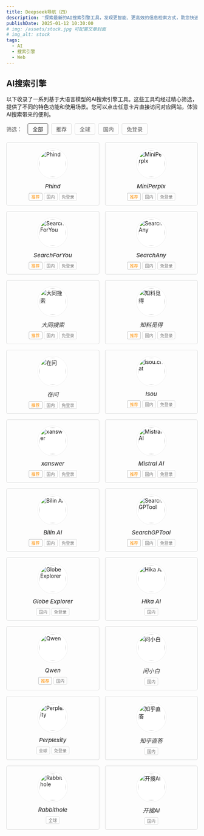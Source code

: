 ```yaml
---
title: Deepseek导航（四）
description: '探索最新的AI搜索引擎工具，发现更智能、更高效的信息检索方式，助您快速获取精准答案。'
publishDate: 2025-01-12 10:30:00
# img: /assets/stock.jpg 可配置文章封面
# img_alt: stock
tags:
  - AI
  - 搜索引擎
  - Web
---
```

## AI搜索引擎

以下收录了一系列基于大语言模型的AI搜索引擎工具。这些工具均经过精心筛选，提供了不同的特色功能和使用场景。您可以点击任意卡片直接访问对应网站，体验AI搜索带来的便利。

<div class="filter-container">
  <div class="filter-title">筛选：</div>
  <button class="filter-btn active" data-filter="all">全部</button>
  <button class="filter-btn" data-filter="recommend">推荐</button>
  <button class="filter-btn" data-filter="global">全球</button>
  <button class="filter-btn" data-filter="china">国内</button>
  <button class="filter-btn" data-filter="nologin">免登录</button>
</div>

<div class="ai-tools-container">

<div class="ai-card" data-tags="recommend china nologin">
  <a href="https://www.phind.com/" target="_blank" class="card-link">
    <div class="card-image">
      <img src="https://t3.gstatic.cn/faviconV2?client=SOCIAL&type=FAVICON&fallback_opts=TYPE,SIZE,URL&size=128&url=https://www.phind.com/" alt="Phind">
    </div>
    <div class="card-content">
      <h5>Phind</h5>
      <div class="tags">
        <span class="tag recommend">推荐</span>
        <span class="tag">国内</span>
        <span class="tag">免登录</span>
      </div>
    </div>
  </a>
</div>

<div class="ai-card" data-tags="recommend china nologin">
  <a href="https://mplx.run/" target="_blank" class="card-link">
    <div class="card-image">
      <img src="https://t3.gstatic.cn/faviconV2?client=SOCIAL&type=FAVICON&fallback_opts=TYPE,SIZE,URL&size=128&url=https://mplx.run/" alt="MiniPerplx">
    </div>
    <div class="card-content">
      <h5>MiniPerplx</h5>
      <div class="tags">
        <span class="tag recommend">推荐</span>
        <span class="tag">国内</span>
        <span class="tag">免登录</span>
      </div>
    </div>
  </a>
</div>

<div class="ai-card" data-tags="recommend china nologin">
  <a href="https://q.embbot.com/" target="_blank" class="card-link">
    <div class="card-image">
      <img src="https://t3.gstatic.cn/faviconV2?client=SOCIAL&type=FAVICON&fallback_opts=TYPE,SIZE,URL&size=128&url=https://q.embbot.com/" alt="SearchForYou">
    </div>
    <div class="card-content">
      <h5>SearchForYou</h5>
      <div class="tags">
        <span class="tag recommend">推荐</span>
        <span class="tag">国内</span>
        <span class="tag">免登录</span>
      </div>
    </div>
  </a>
</div>

<div class="ai-card" data-tags="recommend china nologin">
  <a href="https://searchany.org/deepresearch" target="_blank" class="card-link">
    <div class="card-image">
      <img src="https://t3.gstatic.cn/faviconV2?client=SOCIAL&type=FAVICON&fallback_opts=TYPE,SIZE,URL&size=128&url=https://searchany.org/" alt="SearchAny">
    </div>
    <div class="card-content">
      <h5>SearchAny</h5>
      <div class="tags">
        <span class="tag recommend">推荐</span>
        <span class="tag">国内</span>
        <span class="tag">免登录</span>
      </div>
    </div>
  </a>
</div>


<div class="ai-card" data-tags="recommend china nologin">
  <a href="https://datong.info/ui/index.html" target="_blank" class="card-link">
    <div class="card-image">
      <img src="https://t3.gstatic.cn/faviconV2?client=SOCIAL&type=FAVICON&fallback_opts=TYPE,SIZE,URL&size=128&url=https://datong.info/" alt="大同搜索">
    </div>
    <div class="card-content">
      <h5>大同搜索</h5>
      <div class="tags">
        <span class="tag recommend">推荐</span>
        <span class="tag">国内</span>
        <span class="tag">免登录</span>
      </div>
    </div>
  </a>
</div>

<div class="ai-card" data-tags="recommend china nologin">
  <a href="https://www.sou100.com/" target="_blank" class="card-link">
    <div class="card-image">
      <img src="https://t3.gstatic.cn/faviconV2?client=SOCIAL&type=FAVICON&fallback_opts=TYPE,SIZE,URL&size=128&url=https://www.sou100.com/" alt="知料觅得">
    </div>
    <div class="card-content">
      <h5>知料觅得</h5>
      <div class="tags">
        <span class="tag recommend">推荐</span>
        <span class="tag">国内</span>
        <span class="tag">免登录</span>
      </div>
    </div>
  </a>
</div>

<div class="ai-card" data-tags="recommend china nologin">
  <a href="https://www.zaiwen.top/chat/working-edition" target="_blank" class="card-link">
    <div class="card-image">
      <img src="https://t3.gstatic.cn/faviconV2?client=SOCIAL&type=FAVICON&fallback_opts=TYPE,SIZE,URL&size=128&url=https://www.zaiwen.top/" alt="在问">
    </div>
    <div class="card-content">
      <h5>在问</h5>
      <div class="tags">
        <span class="tag recommend">推荐</span>
        <span class="tag">国内</span>
        <span class="tag">免登录</span>
      </div>
    </div>
  </a>
</div>

<div class="ai-card" data-tags="recommend china nologin">
  <a href="https://isou.chat/" target="_blank" class="card-link">
    <div class="card-image">
      <img src="https://t3.gstatic.cn/faviconV2?client=SOCIAL&type=FAVICON&fallback_opts=TYPE,SIZE,URL&size=128&url=https://isou.chat/" alt="isou.chat">
    </div>
    <div class="card-content">
      <h5>Isou</h5>
      <div class="tags">
        <span class="tag recommend">推荐</span>
        <span class="tag">国内</span>
        <span class="tag">免登录</span>
      </div>
    </div>
  </a>
</div>

<div class="ai-card" data-tags="recommend china nologin">
  <a href="https://www.xanswer.com/?zh" target="_blank" class="card-link">
    <div class="card-image">
      <img src="https://t3.gstatic.cn/faviconV2?client=SOCIAL&type=FAVICON&fallback_opts=TYPE,SIZE,URL&size=128&url=https://www.xanswer.com/" alt="xanswer">
    </div>
    <div class="card-content">
      <h5>xanswer</h5>
      <div class="tags">
        <span class="tag recommend">推荐</span>
        <span class="tag">国内</span>
        <span class="tag">免登录</span>
      </div>
    </div>
  </a>
</div>

<div class="ai-card" data-tags="recommend china nologin">
  <a href="https://chat.mistral.ai/chat" target="_blank" class="card-link">
    <div class="card-image">
      <img src="https://t3.gstatic.cn/faviconV2?client=SOCIAL&type=FAVICON&fallback_opts=TYPE,SIZE,URL&size=128&url=https://chat.mistral.ai/" alt="Mistral AI">
    </div>
    <div class="card-content">
      <h5>Mistral AI</h5>
      <div class="tags">
        <span class="tag recommend">推荐</span>
        <span class="tag">国内</span>
        <span class="tag">免登录</span>
      </div>
    </div>
  </a>
</div>

<div class="ai-card" data-tags="recommend china nologin">
  <a href="https://bilin.ai/zh-CN" target="_blank" class="card-link">
    <div class="card-image">
      <img src="https://t3.gstatic.cn/faviconV2?client=SOCIAL&type=FAVICON&fallback_opts=TYPE,SIZE,URL&size=128&url=https://bilin.ai/" alt="Bilin AI">
    </div>
    <div class="card-content">
      <h5>Bilin AI</h5>
      <div class="tags">
        <span class="tag recommend">推荐</span>
        <span class="tag">国内</span>
        <span class="tag">免登录</span>
      </div>
    </div>
  </a>
</div>

<div class="ai-card" data-tags="recommend china nologin">
  <a href="https://searchgptool.ai/" target="_blank" class="card-link">
    <div class="card-image">
      <img src="https://t3.gstatic.cn/faviconV2?client=SOCIAL&type=FAVICON&fallback_opts=TYPE,SIZE,URL&size=128&url=https://searchgptool.ai/" alt="SearchGPTool">
    </div>
    <div class="card-content">
      <h5>SearchGPTool</h5>
      <div class="tags">
        <span class="tag recommend">推荐</span>
        <span class="tag">国内</span>
        <span class="tag">免登录</span>
      </div>
    </div>
  </a>
</div>

<div class="ai-card" data-tags="china  nologin">
  <a href="https://explorer.globe.engineer/" target="_blank" class="card-link">
    <div class="card-image">
      <img src="https://t3.gstatic.cn/faviconV2?client=SOCIAL&type=FAVICON&fallback_opts=TYPE,SIZE,URL&size=128&url=https://explorer.globe.engineer/" alt="Globe Explorer">
    </div>
    <div class="card-content">
      <h5>Globe Explorer</h5>
      <div class="tags">
        <span class="tag">国内</span>
        <span class="tag">免登录</span>
      </div>
    </div>
  </a>
</div>

<div class="ai-card" data-tags="china">
  <a href="https://hika.fyi/search" target="_blank" class="card-link">
    <div class="card-image">
      <img src="https://t3.gstatic.cn/faviconV2?client=SOCIAL&type=FAVICON&fallback_opts=TYPE,SIZE,URL&size=128&url=https://hika.fyi/" alt="Hika AI">
    </div>
    <div class="card-content">
      <h5>Hika AI</h5>
      <div class="tags">
        <span class="tag">国内</span>
      </div>
    </div>
  </a>
</div>

<div class="ai-card" data-tags="recommend china">
  <a href="https://chat.qwen.ai/" target="_blank" class="card-link">
    <div class="card-image">
      <img src="https://t3.gstatic.cn/faviconV2?client=SOCIAL&type=FAVICON&fallback_opts=TYPE,SIZE,URL&size=128&url=https://chat.qwen.ai/" alt="Qwen">
    </div>
    <div class="card-content">
      <h5>Qwen</h5>
      <div class="tags">
        <span class="tag recommend">推荐</span>
        <span class="tag">国内</span>
      </div>
    </div>
  </a>
</div>

<div class="ai-card" data-tags="china">
  <a href="https://www.wenxiaobai.com/" target="_blank" class="card-link">
    <div class="card-image">
      <img src="https://t3.gstatic.cn/faviconV2?client=SOCIAL&type=FAVICON&fallback_opts=TYPE,SIZE,URL&size=128&url=https://www.wenxiaobai.com/" alt="问小白">
    </div>
    <div class="card-content">
      <h5>问小白</h5>
      <div class="tags">
        <span class="tag">国内</span>
      </div>
    </div>
  </a>
</div>

<div class="ai-card" data-tags="global nologin">
  <a href="https://www.perplexity.ai/" target="_blank" class="card-link">
    <div class="card-image">
      <img src="https://t3.gstatic.cn/faviconV2?client=SOCIAL&type=FAVICON&fallback_opts=TYPE,SIZE,URL&size=128&url=https://www.perplexity.ai/" alt="Perplexity">
    </div>
    <div class="card-content">
      <h5>Perplexity</h5>
      <div class="tags">
        <span class="tag">全球</span>
        <span class="tag">免登录</span>
      </div>
    </div>
  </a>
</div>

<div class="ai-card" data-tags="china">
  <a href="https://zhida.zhihu.com/" target="_blank" class="card-link">
    <div class="card-image">
      <img src="https://t3.gstatic.cn/faviconV2?client=SOCIAL&type=FAVICON&fallback_opts=TYPE,SIZE,URL&size=128&url=https://zhida.zhihu.com/" alt="知乎直答">
    </div>
    <div class="card-content">
      <h5>知乎直答</h5>
      <div class="tags">
        <span class="tag">国内</span>
      </div>
    </div>
  </a>
</div>

<div class="ai-card" data-tags="china ">
  <a href="https://www.rabbithole.chat/" target="_blank" class="card-link">
    <div class="card-image">
      <img src="https://t3.gstatic.cn/faviconV2?client=SOCIAL&type=FAVICON&fallback_opts=TYPE,SIZE,URL&size=128&url=https://www.rabbithole.chat/" alt="Rabbithole">
    </div>
    <div class="card-content">
      <h5>Rabbithole</h5>
      <div class="tags">
        <span class="tag">全球</span>
      </div>
    </div>
  </a>
</div>

<div class="ai-card" data-tags="china">
  <a href="https://kaisouai.com/" target="_blank" class="card-link">
    <div class="card-image">
      <img src="https://t3.gstatic.cn/faviconV2?client=SOCIAL&type=FAVICON&fallback_opts=TYPE,SIZE,URL&size=128&url=https://kaisouai.com/" alt="开搜AI">
    </div>
    <div class="card-content">
      <h5>开搜AI</h5>
      <div class="tags">
        <span class="tag">国内</span>
      </div>
    </div>
  </a>
</div>

</div>

<style>
/* 筛选按钮样式 */
.filter-container {
  display: flex;
  flex-wrap: wrap;
  gap: 8px;
  margin-bottom: 20px;
  align-items: center;
}

.filter-title {
  font-weight: 500;
  margin-right: 6px;
  color: #555;
}

.filter-btn {
  padding: 4px 12px;
  border: 1px solid rgba(19, 21, 26, 0.15);
  border-radius: 4px;
  background-color: transparent;
  cursor: pointer;
  transition: all 0.2s ease;
  font-size: 14px;
  color: #555;
}

.filter-btn:hover {
  border-color: #ccc;
  color: #333;
}

.filter-btn.active {
  border-color: #555;
  color: var(--color-300);
  font-weight: 500;
}

/* AI工具卡片容器 - 更紧凑的网格布局 */
.ai-tools-container {
  display: grid;
  grid-template-columns: repeat(auto-fill, minmax(200px, 1fr));
  gap: 15px;
  margin-top: 20px;
}

/* AI卡片样式 - 减小内部间距 */
.ai-card {
  border: 1px solid rgba(19, 21, 26, 0.15);
  border-radius: 4px;
  transition: transform 0.2s ease, border-color 0.2s ease;
  overflow: hidden;
  background-color: transparent;
}

.ai-card:hover {
  transform: translateY(-3px);
  border-color: #ccc;
}

.card-link {
  text-decoration: none;
  color: inherit;
  display: block;
}

.card-link:hover {
  text-decoration: none;  /* 确保悬浮时也没有下划线 */
}

/* 减小卡片内部间距 */
.card-image {
  padding: 15px 0 5px;
  display: flex;
  justify-content: center;
  align-items: center;
}

.card-image img {
  width: 70px;
  height: 70px;
  border-radius: 50%;
  object-fit: cover;
  border: 1px solid #f0f0f0;
  padding: 4px;
  background-color: #fff;
}

.card-content {
  padding: 5px 12px 12px;
  text-align: center;
}

.card-content h5 {
  margin: 0 0 8px 0;
  font-size: 15px;
  color: #333;
  font-weight: 500;
}

/* 标签样式 - 更紧凑 */
.tags {
  display: flex;
  flex-wrap: wrap;
  gap: 4px;
  justify-content: center;
}

.tag {
  font-size: 11px;
  padding: 1px 6px;
  border-radius: 3px;
  border: 1px solid rgba(19, 21, 26, 0.15);
  color: #777;
}

.tag.recommend {
  border-color: rgba(19, 21, 26, 0.29);
  color: #ff8f00;
}

/* 响应式调整 */
@media (max-width: 768px) {
  .ai-tools-container {
    grid-template-columns: repeat(auto-fill, minmax(180px, 1fr));
    gap: 12px;
  }
  
  .filter-container {
    justify-content: flex-start;
  }
  
  .card-image img {
    width: 60px;
    height: 60px;
  }
}

@media (max-width: 480px) {
  .ai-tools-container {
    grid-template-columns: repeat(2, 1fr);
    gap: 10px;
  }
  
  .card-image img {
    width: 50px;
    height: 50px;
  }
  
  .card-content h5 {
    font-size: 14px;
  }
  
  .tag {
    font-size: 10px;
    padding: 1px 4px;
  }
}
</style>

<script>
document.addEventListener('DOMContentLoaded', function() {
  const filterButtons = document.querySelectorAll('.filter-btn');
  const cards = document.querySelectorAll('.ai-card');
  
  // 筛选功能
  filterButtons.forEach(button => {
    button.addEventListener('click', function() {
      // 移除所有按钮的active类
      filterButtons.forEach(btn => btn.classList.remove('active'));
      // 为当前按钮添加active类
      this.classList.add('active');
      
      const filter = this.getAttribute('data-filter');
      
      cards.forEach(card => {
        if (filter === 'all') {
          card.style.display = 'block';
        } else {
          const tags = card.getAttribute('data-tags');
          if (tags && tags.includes(filter)) {
            card.style.display = 'block';
          } else {
            card.style.display = 'none';
          }
        }
      });
    });
  });
});
</script>